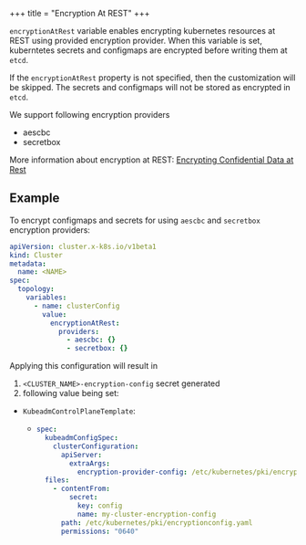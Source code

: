 +++
title = "Encryption At REST"
+++

`encryptionAtRest` variable enables encrypting kubernetes resources at REST using provided encryption provider.
When this variable is set, kuberntetes secrets and configmaps are encrypted before writing them at `etcd`.

If the `encryptionAtRest` property is not specified, then
the customization will be skipped. The secrets and configmaps will not be stored as encrypted in `etcd`.

We support following encryption providers

- aescbc
- secretbox

More information about encryption at REST: [Encrypting Confidential Data at Rest
](https://kubernetes.io/docs/tasks/administer-cluster/encrypt-data/)

## Example

To encrypt configmaps and secrets for using `aescbc` and `secretbox` encryption providers:

```yaml
apiVersion: cluster.x-k8s.io/v1beta1
kind: Cluster
metadata:
  name: <NAME>
spec:
  topology:
    variables:
      - name: clusterConfig
        value:
          encryptionAtRest:
            providers:
              - aescbc: {}
              - secretbox: {}
```

Applying this configuration will result in

1. `<CLUSTER_NAME>-encryption-config` secret generated
1. following value being set:

- `KubeadmControlPlaneTemplate`:

  - ```yaml
    spec:
      kubeadmConfigSpec:
        clusterConfiguration:
          apiServer:
            extraArgs:
              encryption-provider-config: /etc/kubernetes/pki/encryptionconfig.yaml
      files:
        - contentFrom:
            secret:
              key: config
              name: my-cluster-encryption-config
          path: /etc/kubernetes/pki/encryptionconfig.yaml
          permissions: "0640"
    ```
